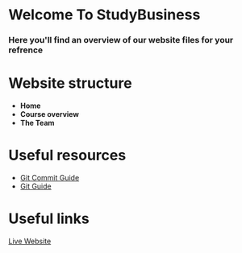 # Welcome To StudyBusiness

### Here you'll find an overview of our website files for your refrence

# Website structure

- **Home**
- **Course overview**
- **The Team**

# Useful resources

- [Git Commit Guide](https://rogerdudler.github.io/git-guide/)
- [Git Guide](https://www.conventionalcommits.org/en/v1.0.0/)

# Useful links

[Live Website](https://studybusiness.info/)
